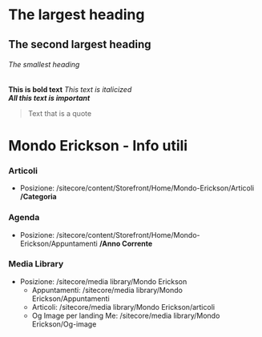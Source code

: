 # The largest heading
## The second largest heading
###### The smallest heading
**This is bold text**
*This text is italicized*	
***All this text is important***	
> Text that is a quote


# Mondo Erickson - Info utili

### Articoli

- Posizione: /sitecore/content/Storefront/Home/Mondo-Erickson/Articoli **/Categoria**


### Agenda

- Posizione: /sitecore/content/Storefront/Home/Mondo-Erickson/Appuntamenti **/Anno Corrente**

 ### Media Library
 
- Posizione: /sitecore/media library/Mondo Erickson 
  - Appuntamenti: /sitecore/media library/Mondo Erickson/Appuntamenti
  - Articoli: /sitecore/media library/Mondo Erickson/articoli
  - Og Image per landing Me: /sitecore/media library/Mondo Erickson/Og-image